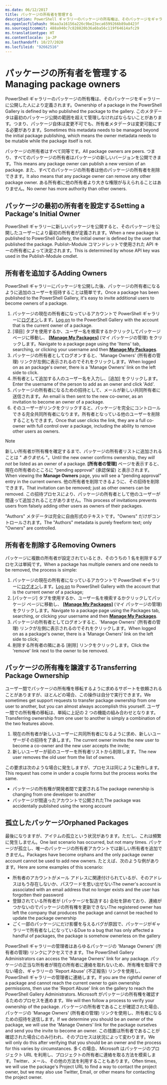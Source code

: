 ```yaml
---
ms.date: 06/12/2017
title: パッケージの所有者を管理する
description: PowerShell ギャラリーのパッケージの所有権は、そのパッケージをギャラリーに公開した人により定義されます。
ms.openlocfilehash: 96aa3a16156a226c9be23eca6599266b89a8423f
ms.sourcegitcommit: 488a940c7c828820b36a6ba56c119f64614afc29
ms.translationtype: HT
ms.contentlocale: ja-JP
ms.lasthandoff: 10/27/2020
ms.locfileid: "92662516"
---
```

# <a name="managing-package-owners"></a><span data-ttu-id="a9c81-103">パッケージの所有者を管理する</span><span class="sxs-lookup"><span data-stu-id="a9c81-103">Managing package owners</span></span>

<span data-ttu-id="a9c81-104">PowerShell ギャラリーのパッケージの所有権は、そのパッケージをギャラリーに公開した人により定義されます。</span><span class="sxs-lookup"><span data-stu-id="a9c81-104">Ownership of a package in the PowerShell Gallery is defined by who published the package to the gallery.</span></span> <span data-ttu-id="a9c81-105">このメタデータは最初のパッケージ公開の範囲を超えて管理しなければならないことがあります。つまり、パッケージ自体は変更不可でも、所有者メタデータは変更可能にする必要があります。</span><span class="sxs-lookup"><span data-stu-id="a9c81-105">Sometimes this metadata needs to be managed beyond the initial package publishing, which means the owner metadata needs to be mutable while the package itself is not.</span></span>

<span data-ttu-id="a9c81-106">パッケージの所有者はすべて同等です。</span><span class="sxs-lookup"><span data-stu-id="a9c81-106">All package owners are peers.</span></span> <span data-ttu-id="a9c81-107">つまり、すべてのパッケージの所有者はパッケージの新しいバージョンを公開できます。</span><span class="sxs-lookup"><span data-stu-id="a9c81-107">This means any package owner can publish a new version of an package.</span></span>
<span data-ttu-id="a9c81-108">また、すべてのパッケージの所有者は他のパッケージの所有者を削除できます。</span><span class="sxs-lookup"><span data-stu-id="a9c81-108">It also means that any package owner can remove any other package owner.</span></span> <span data-ttu-id="a9c81-109">ある所有者に他の所有者より大きな権限が与えられることはありません。</span><span class="sxs-lookup"><span data-stu-id="a9c81-109">No owner has more authority than other owners.</span></span>

## <a name="setting-a-packages-initial-owner"></a><span data-ttu-id="a9c81-110">パッケージの最初の所有者を設定する</span><span class="sxs-lookup"><span data-stu-id="a9c81-110">Setting a Package's Initial Owner</span></span>

<span data-ttu-id="a9c81-111">PowerShell ギャラリーに新しいパッケージを公開すると、そのパッケージを公開したユーザーにより最初の所有者が定義されます。</span><span class="sxs-lookup"><span data-stu-id="a9c81-111">When a new package is published to PowerShell Gallery, the initial owner is defined by the user that published the package.</span></span> <span data-ttu-id="a9c81-112">Publish-Module コマンドレットで使用された API キーの所有者によって決定されます。</span><span class="sxs-lookup"><span data-stu-id="a9c81-112">This is determined by whose API key was used in the Publish-Module cmdlet.</span></span>

## <a name="adding-owners"></a><span data-ttu-id="a9c81-113">所有者を追加する</span><span class="sxs-lookup"><span data-stu-id="a9c81-113">Adding Owners</span></span>

<span data-ttu-id="a9c81-114">PowerShell ギャラリーにパッケージを公開した後、パッケージの所有者になるように追加のユーザーを招待することは簡単です。</span><span class="sxs-lookup"><span data-stu-id="a9c81-114">Once a package has been published to the PowerShell Gallery, it's easy to invite additional users to become owners of a package.</span></span>

1. <span data-ttu-id="a9c81-115">パッケージの現在の所有者になっているアカウントで PowerShell ギャラリーに[ログオン](https://powershellgallery.com/users/account/LogOn)します。</span><span class="sxs-lookup"><span data-stu-id="a9c81-115">[Log on](https://powershellgallery.com/users/account/LogOn) to the PowerShell Gallery with the account that is the current owner of a package.</span></span>
1. <span data-ttu-id="a9c81-116">[項目] タブを使用するか、ユーザー名を検索するかクリックしてパッケージ ページに移動し、 [ **[Manage My Packages]**](https://www.powershellgallery.com/account/Packages) \(マイ パッケージの管理) をクリックします。</span><span class="sxs-lookup"><span data-stu-id="a9c81-116">Navigate to a package page using the 'Items' tab, searching, or clicking your username and then [**Manage My Packages**](https://www.powershellgallery.com/account/Packages).</span></span>
1. <span data-ttu-id="a9c81-117">パッケージの所有者としてログオンすると、'Manage Owners' (所有者の管理) リンクが左側に表示されるのでそれをクリックします。</span><span class="sxs-lookup"><span data-stu-id="a9c81-117">When logged on as an package's owner, there is a 'Manage Owners' link on the left side to click.</span></span>
1. <span data-ttu-id="a9c81-118">所有者として追加する人のユーザー名を入力し、[追加] をクリックします。</span><span class="sxs-lookup"><span data-stu-id="a9c81-118">Enter the username of the person to add as an owner and click 'Add'.</span></span>
1. <span data-ttu-id="a9c81-119">パッケージの所有者になるための招待として、メールが新しい共同所有者に送信されます。</span><span class="sxs-lookup"><span data-stu-id="a9c81-119">An email is then sent to the new co-owner, as an invitation to become an owner of a package.</span></span>
1. <span data-ttu-id="a9c81-120">そのユーザーがリンクをクリックすると、パッケージを完全にコントロールできる完全共同所有者になります。所有者となっている他のユーザーを削除することもできます。</span><span class="sxs-lookup"><span data-stu-id="a9c81-120">Once that user clicks the link, they are a full co-owner with full control over a package, including the ability to remove other users as owners.</span></span>

> [!NOTE]
> <span data-ttu-id="a9c81-121">新しい所有者が所有権を確定するまで、パッケージの所有者リストに追加されることは " *ありません* "。</span><span class="sxs-lookup"><span data-stu-id="a9c81-121">Until the new owner confirms ownership, they *will not* be listed as an owner of a package.</span></span> <span data-ttu-id="a9c81-122">**[所有者の管理]** ページを表示すると、現在の所有者のところに "pending approval" (承認保留) と表示されます。</span><span class="sxs-lookup"><span data-stu-id="a9c81-122">When viewing the **Manage Owners** page, you will see a "pending approval" entry in the current owners.</span></span>
> <span data-ttu-id="a9c81-123">他の所有者を削除できるように、その招待を削除できます。</span><span class="sxs-lookup"><span data-stu-id="a9c81-123">That invitation can be removed; just as other owners can be removed.</span></span> <span data-ttu-id="a9c81-124">この招待プロセスにより、パッケージの所有者として他のユーザーが間違って追加されることがありません。</span><span class="sxs-lookup"><span data-stu-id="a9c81-124">This process of invitations prevents users from falsely adding other users as owners of their packages.</span></span>

<span data-ttu-id="a9c81-125">"Authors" メタデータは完全に自由形式のテキストです。"Owners" だけがコントロールされます。</span><span class="sxs-lookup"><span data-stu-id="a9c81-125">The "Authors" metadata is purely freeform text; only "Owners" are controlled.</span></span>

## <a name="removing-owners"></a><span data-ttu-id="a9c81-126">所有者を削除する</span><span class="sxs-lookup"><span data-stu-id="a9c81-126">Removing Owners</span></span>

<span data-ttu-id="a9c81-127">パッケージに複数の所有者が設定されているとき、そのうちの 1 名を削除するプロセスは単純です。</span><span class="sxs-lookup"><span data-stu-id="a9c81-127">When a package has multiple owners and one needs to be removed, the process is simple:</span></span>

1. <span data-ttu-id="a9c81-128">パッケージの現在の所有者になっているアカウントで PowerShell ギャラリーに[ログオン](https://powershellgallery.com/users/account/LogOn)します。</span><span class="sxs-lookup"><span data-stu-id="a9c81-128">[Log on](https://powershellgallery.com/users/account/LogOn) to PowerShell Gallery with the account that is the current owner of a package;</span></span>
1. <span data-ttu-id="a9c81-129">[パッケージ] タブを使用するか、ユーザー名を検索するかクリックしてパッケージ ページに移動し、 [ **[Manage My Packages]**](https://www.powershellgallery.com/account/Packages) \(マイ パッケージの管理) をクリックします。</span><span class="sxs-lookup"><span data-stu-id="a9c81-129">Navigate to a package page using the Packages tab, searching, or clicking your username and then [**Manage My Packages**](https://www.powershellgallery.com/account/Packages).</span></span>
1. <span data-ttu-id="a9c81-130">パッケージの所有者としてログオンすると、'Manage Owners' (所有者の管理) リンクが左側に表示されるのでそれをクリックします。</span><span class="sxs-lookup"><span data-stu-id="a9c81-130">When logged on as a package's owner, there is a 'Manage Owners' link on the left side to click;</span></span>
1. <span data-ttu-id="a9c81-131">削除する所有者の隣にある [削除] リンクをクリックします。</span><span class="sxs-lookup"><span data-stu-id="a9c81-131">Click the 'remove' link next to the owner to be removed.</span></span>

## <a name="transferring-package-ownership"></a><span data-ttu-id="a9c81-132">パッケージの所有権を譲渡する</span><span class="sxs-lookup"><span data-stu-id="a9c81-132">Transferring Package Ownership</span></span>

<span data-ttu-id="a9c81-133">ユーザー間でパッケージの所有権を移転するように求めるサポートを依頼されることがありますが、ほとんどの場合、この操作は自分で実行できます。</span><span class="sxs-lookup"><span data-stu-id="a9c81-133">We sometimes get support requests to transfer package ownership from one user to another, but you can almost always accomplish this yourself.</span></span> <span data-ttu-id="a9c81-134">ユーザー間での所有権の移転は、単純に上記の 2 つの機能の組み合わせとなります。</span><span class="sxs-lookup"><span data-stu-id="a9c81-134">Transferring ownership from one user to another is simply a combination of the two features above.</span></span>

1. <span data-ttu-id="a9c81-135">現在の所有者が新しいユーザーに共同所有者になるように求め、新しいユーザーがその招待を了承します。</span><span class="sxs-lookup"><span data-stu-id="a9c81-135">The current owner invites the new user to become a co-owner and the new user accepts the invite;</span></span>
1. <span data-ttu-id="a9c81-136">新しいユーザーが前のユーザーを所有者リストから削除します。</span><span class="sxs-lookup"><span data-stu-id="a9c81-136">The new user removes the old user from the list of owners.</span></span>

<span data-ttu-id="a9c81-137">この要求は次のような場合に発生しますが、プロセスは同じように動作します。</span><span class="sxs-lookup"><span data-stu-id="a9c81-137">This request has come in under a couple forms but the process works the same.</span></span>

- <span data-ttu-id="a9c81-138">パッケージの所有権が開発者間で変更される</span><span class="sxs-lookup"><span data-stu-id="a9c81-138">The package ownership is changing from one developer to another</span></span>
- <span data-ttu-id="a9c81-139">パッケージが間違ったアカウントで公開された</span><span class="sxs-lookup"><span data-stu-id="a9c81-139">The package was accidentally published using the wrong account</span></span>

## <a name="orphaned-packages"></a><span data-ttu-id="a9c81-140">孤立したパッケージ</span><span class="sxs-lookup"><span data-stu-id="a9c81-140">Orphaned Packages</span></span>

<span data-ttu-id="a9c81-141">最後になりますが、アイテムの孤立という状況があります。ただし、これは頻繁に発生しません。</span><span class="sxs-lookup"><span data-stu-id="a9c81-141">One last scenario has occurred, but not many times.</span></span> <span data-ttu-id="a9c81-142">パッケージが孤立し、唯一のパッケージの所有者アカウントでは新しい所有者を追加できません。</span><span class="sxs-lookup"><span data-stu-id="a9c81-142">Packages have become orphans and the only package owner account cannot be used to add new owners.</span></span> <span data-ttu-id="a9c81-143">たとえば、次のような例があります。</span><span class="sxs-lookup"><span data-stu-id="a9c81-143">Here are some examples of this scenario:</span></span>

- <span data-ttu-id="a9c81-144">所有者のアカウントがメール アドレスに関連付けられているが、そのアドレスはもう存在しないか、パスワードを思い出せない</span><span class="sxs-lookup"><span data-stu-id="a9c81-144">The owner's account is associated with an email address that no longer exists and the user has forgotten their password</span></span>
- <span data-ttu-id="a9c81-145">登録されている所有者が (パッケージを製造する) 会社を辞めており、連絡がつかないのでパッケージの所有権を更新できない</span><span class="sxs-lookup"><span data-stu-id="a9c81-145">The registered owner has left the company that produces the package and cannot be reached to update the package ownership</span></span>
- <span data-ttu-id="a9c81-146">ごく一部のパッケージにだけ影響を与えるバグが原因で、パッケージがギャラリーで所有者なしになっている</span><span class="sxs-lookup"><span data-stu-id="a9c81-146">Due to a bug that has only affected a handful of packages, the package is somehow ownerless on the gallery</span></span>

<span data-ttu-id="a9c81-147">PowerShell ギャラリーの管理者はあらゆるパッケージの 'Manage Owners' (所有者の管理) リンクにアクセスできます。</span><span class="sxs-lookup"><span data-stu-id="a9c81-147">The PowerShell Gallery Administrators can access the 'Manage Owners' link for any package.</span></span> <span data-ttu-id="a9c81-148">パッケージの正当な所有者が現在の所有者に連絡を取れないため、所有権を取得できない場合、ギャラリーの 'Report Abuse' (不正報告) リンクを使用し、PowerShell ギャラリーの管理者に連絡します。</span><span class="sxs-lookup"><span data-stu-id="a9c81-148">If you are the rightful owner of a package and cannot reach the current owner to gain ownership permissions, then use the 'Report Abuse' link on the gallery to reach the PowerShell Gallery Administrators.</span></span> <span data-ttu-id="a9c81-149">Microsoft がパッケージの所有権を確認するためのプロセスを進めます。</span><span class="sxs-lookup"><span data-stu-id="a9c81-149">We will then follow a process to verify your ownership of the package.</span></span> <span data-ttu-id="a9c81-150">パッケージの所有者であることが確認された場合、パッケージの 'Manage Owners' (所有者の管理) リンクを使用し、所有者になるための招待を送信します。</span><span class="sxs-lookup"><span data-stu-id="a9c81-150">If we determine you should be an owner of the package, we will use the 'Manage Owners' link for the package ourselves and send you the invite to become an owner.</span></span> <span data-ttu-id="a9c81-151">この措置は所有者であることが確認された場合にのみ行われ、そのプロセスは状況によって変わります。</span><span class="sxs-lookup"><span data-stu-id="a9c81-151">We will only do this after verifying that you should be an owner and the process for this varies by circumstances.</span></span> <span data-ttu-id="a9c81-152">多くの場合、Microsoft はパッケージのプロジェクト URL を利用し、プロジェクトの所有者に連絡を取る方法を模索します。Twitter、メール、その他の方法を利用することもあります。</span><span class="sxs-lookup"><span data-stu-id="a9c81-152">Often times, we will use the package's Project URL to find a way to contact the project owner, but we may also use Twitter, Email, or other means for contacting the project owner.</span></span>
